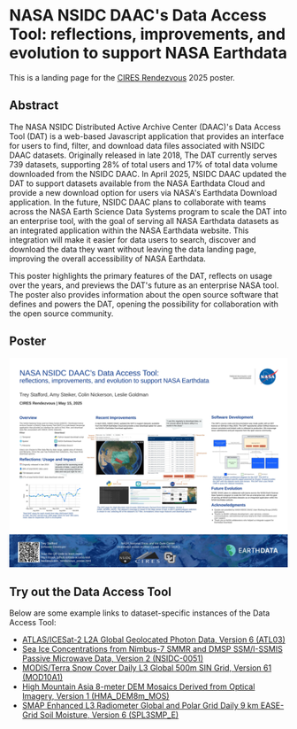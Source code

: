 # NASA NSIDC DAAC's Data Access Tool: reflections, improvements, and evolution to support NASA Earthdata

This is a landing page for the
[CIRES Rendezvous](https://ciresevents.colorado.edu/rendezvous/) 2025 poster.

## Abstract

The NASA NSIDC Distributed Active Archive Center (DAAC)'s Data Access Tool (DAT)
is a web-based Javascript application that provides an interface for users to
find, filter, and download data files associated with NSIDC DAAC datasets.
Originally released in late 2018, The DAT currently serves 739 datasets,
supporting 28% of total users and 17% of total data volume downloaded from the
NSIDC DAAC. In April 2025, NSIDC DAAC updated the DAT to support datasets
available from the NASA Earthdata Cloud and provide a new download option for
users via NASA's Earthdata Download application. In the future, NSIDC DAAC plans
to collaborate with teams across the NASA Earth Science Data Systems program to
scale the DAT into an enterprise tool, with the goal of serving all NASA
Earthdata datasets as an integrated application within the NASA Earthdata
website. This integration will make it easier for data users to search, discover
and download the data they want without leaving the data landing page, improving
the overall accessibility of NASA Earthdata.

This poster highlights the primary features of the DAT, reflects on usage over
the years, and previews the DAT's future as an enterprise NASA tool. The poster
also provides information about the open source software that defines and powers
the DAT, opening the possibility for collaboration with the open source
community.

## Poster

![CIRES Rendezvous 2025 poster](cires_rendezvous_poster.jpg)

## Try out the Data Access Tool

Below are some example links to dataset-specific instances of the Data Access
Tool:

- [ATLAS/ICESat-2 L2A Global Geolocated Photon Data, Version 6 (ATL03)](https://nsidc.org/data/data-access-tool/ATL03/versions/6)
- [Sea Ice Concentrations from Nimbus-7 SMMR and DMSP SSM/I-SSMIS Passive Microwave Data, Version 2 (NSIDC-0051)](https://nsidc.org/data/data-access-tool/NSIDC-0051/versions/2)
- [MODIS/Terra Snow Cover Daily L3 Global 500m SIN Grid, Version 61 (MOD10A1)](https://nsidc.org/data/data-access-tool/MOD10A1/versions/61)
- [High Mountain Asia 8-meter DEM Mosaics Derived from Optical Imagery, Version 1 (HMA_DEM8m_MOS)](https://nsidc.org/data/data-access-tool/HMA_DEM8m_MOS/versions/1)
- [SMAP Enhanced L3 Radiometer Global and Polar Grid Daily 9 km EASE-Grid Soil Moisture, Version 6 (SPL3SMP_E)](https://nsidc.org/data/data-access-tool/SPL3SMP_E/versions/6)
